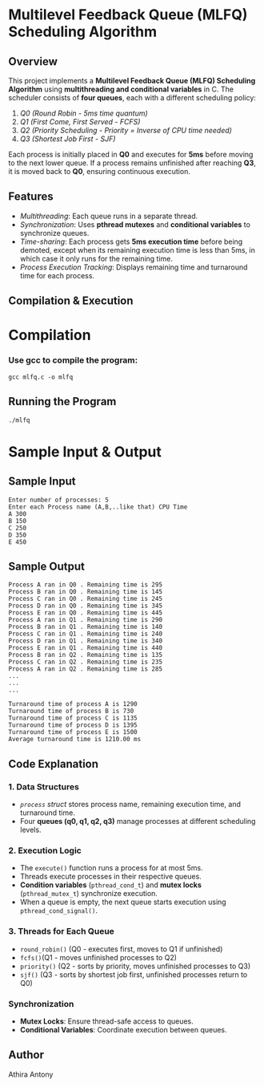 # Multilevel Feedback Queue (MLFQ) Scheduling Algorithm

## Overview
This project implements a **Multilevel Feedback Queue (MLFQ) Scheduling Algorithm** using **multithreading and conditional variables** in C. The scheduler consists of **four queues**, each with a different scheduling policy:

1. *Q0 (Round Robin - 5ms time quantum)*
2. *Q1 (First Come, First Served - FCFS)*
3. *Q2 (Priority Scheduling - Priority = Inverse of CPU time needed)*
4. *Q3 (Shortest Job First - SJF)*

Each process is initially placed in **Q0** and executes for **5ms** before moving to the next lower queue. If a process remains unfinished after reaching **Q3**, it is moved back to **Q0**, ensuring continuous execution.

## Features
- *Multithreading*: Each queue runs in a separate thread.
- *Synchronization*: Uses **pthread mutexes** and **conditional variables** to synchronize queues.
- *Time-sharing*: Each process gets **5ms execution time** before being demoted, except when its remaining execution time is less than 5ms, in which case it only runs for the remaining time.
- *Process Execution Tracking*: Displays remaining time and turnaround time for each process.

## Compilation & Execution
# Compilation

### Use **gcc** to compile the program:
    gcc mlfq.c -o mlfq 


## Running the Program
    ./mlfq


# Sample Input & Output
## Sample Input
    Enter number of processes: 5
    Enter each Process name (A,B,..like that) CPU Time
    A 300
    B 150
    C 250
    D 350
    E 450

## Sample Output
    Process A ran in Q0 . Remaining time is 295 
    Process B ran in Q0 . Remaining time is 145 
    Process C ran in Q0 . Remaining time is 245 
    Process D ran in Q0 . Remaining time is 345 
    Process E ran in Q0 . Remaining time is 445 
    Process A ran in Q1 . Remaining time is 290 
    Process B ran in Q1 . Remaining time is 140 
    Process C ran in Q1 . Remaining time is 240 
    Process D ran in Q1 . Remaining time is 340 
    Process E ran in Q1 . Remaining time is 440 
    Process B ran in Q2 . Remaining time is 135 
    Process C ran in Q2 . Remaining time is 235 
    Process A ran in Q2 . Remaining time is 285 
    ...
    ...
    ...

    Turnaround time of process A is 1290
    Turnaround time of process B is 730
    Turnaround time of process C is 1135
    Turnaround time of process D is 1395
    Turnaround time of process E is 1500
    Average turnaround time is 1210.00 ms

## Code Explanation
### **1. Data Structures**
- *`process` struct* stores process name, remaining execution time, and turnaround time.
- Four **queues (q0, q1, q2, q3)** manage processes at different scheduling levels.

### **2. Execution Logic**
- The `execute()` function runs a process for at most 5ms.
- Threads execute processes in their respective queues.
- **Condition variables** (`pthread_cond_t`) and **mutex locks** (`pthread_mutex_t`) synchronize execution.
- When a queue is empty, the next queue starts execution using `pthread_cond_signal()`.

### **3. Threads for Each Queue**
- `round_robin()` (Q0 - executes first, moves to Q1 if unfinished)
- `fcfs()`(Q1 - moves unfinished processes to Q2)
- `priority()` (Q2 - sorts by priority, moves unfinished processes to Q3)
- `sjf()` (Q3 - sorts by shortest job first, unfinished processes return to Q0)

### Synchronization
- **Mutex Locks**: Ensure thread-safe access to queues.
- **Conditional Variables**: Coordinate execution between queues.

## Author
Athira Antony

